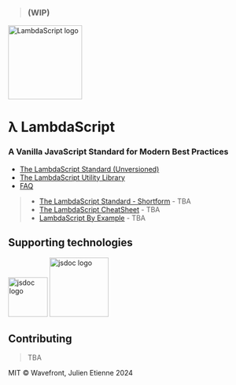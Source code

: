 >### (WIP)
<img src="https://github.com/julienetie/lambdascript/assets/7676299/81bd638a-1c90-4596-a48c-0a124fef1d68" alt="LambdaScript logo" width="150">

# λ LambdaScript

### A Vanilla JavaScript Standard for Modern Best Practices
- [The LambdaScript Standard (Unversioned)](https://github.com/julienetie/lambdascript/blob/main/lambdascript.md)
- [The LambdaScript Utility Library](https://github.com/julienetie/lambdascript/blob/main/lambdascript.js)
- [FAQ](https://github.com/julienetie/lambdascript/blob/main/FAQ.md)
> - [The LambdaScript Standard - Shortform](#) - TBA
> - [The LambdaScript CheatSheet](#) - TBA
> - [LambdaScript By Example](#) - TBA
## Supporting technologies
<span>
<img src="https://github.com/julienetie/decoupled-javascript/assets/7676299/b40f8fe6-2688-499e-bb53-ae8aacb2f5a6" width="80" alt="jsdoc logo">
<img src="https://github.com/julienetie/lambdascript/assets/7676299/dbd1c80a-5be3-42f8-9f81-b72d3f7e27f7" width="120" alt="jsdoc logo">
</span>

## Contributing
> TBA

MIT © Wavefront, Julien Etienne 2024
